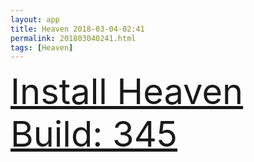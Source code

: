```yaml
---
layout: app
title: Heaven 2018-03-04-02:41
permalink: 201803040241.html
tags: [Heaven]
---
```

<div class="pure-g">
    <div class="pure-u-1-1" style="font-size: 4em">
        <a class="pure-button-primary" href="itms-services://?action=download-manifest&url=https%3A%2F%2Flitsungyisigono.github.io%2FTestScript%2Fmanifests%2F201803040241.plist"><i class="fa fa-download" aria-hidden="true"></i>Install Heaven Build: 345</a>
    </div>
</div>